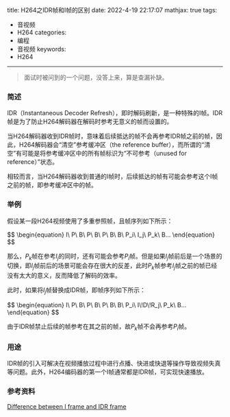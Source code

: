 title: H264之IDR帧和I帧的区别
date: 2022-4-19 22:17:07
mathjax: true
tags:
- 音视频
- H264
categories:
- 编程
- 音视频
keywords:
- H264

---

> 面试时被问到的一个问题，没答上来，算是查漏补缺。
> 

### 简述

IDR（Instantaneous Decoder Refresh），即时解码刷新，是一种特殊的I帧。IDR帧是为了防止H264解码器在解码时参考无意义的帧而设置的。

当H264解码器收到IDR帧时，意味着后续抵达的帧不会再参考IDR帧之前的帧，因此，H264解码器会“清空”参考缓冲区（the reference buffer），而所谓的“清空”有可能是将参考缓冲区中的所有帧标识为“不可参考（unused for reference）”状态。

相较而言，当H264解码器收到普通的I帧时，后续抵达的帧有可能会参考这个I帧之前的帧，即参考缓冲区中的帧。

<!-- more -->

### 举例

假设某一段H264视频使用了多重参照帧，且帧序列如下所示：

<div>
$$
\begin{equation}
I\ P\ B\ P\ B\ P\ B\ B\ P_i\ I_j\ P_k\ B...
\end{equation}
$$
</div>

那么，$P_k$帧在参考$I_j$的同时，还有可能会参考$P_i$帧。但是如果$I_j$帧前后是一个场景的切换，即$I_j$帧前后的场景可能会存在很大的反差，此时$P_k$帧参考$I_j$帧之前的帧已经没有太大的意义，反而降低了解码的效率。

此时，如果将$I_j$帧替换成IDR帧，即帧序列如下所示：

<div>
$$
\begin{equation}
I\ P\ B\ P\ B\ P\ B\ B\ P_i\ I\!D\!R_j\ P_k\ B...
\end{equation}
$$
</div>

由于IDR帧禁止后续的帧参考在其之前的帧，故$P_k$帧不会再参考$P_i$帧。

### 用途

IDR帧的引入可解决在视频播放过程中进行点播、快进或快退等操作导致视频失真等问题。此外，H264编码器的第一个I帧通常都是IDR帧，可实现快速播放。

### 参考资料

[Difference between I frame and IDR frame](https://malleshamdasari.wordpress.com/2013/07/31/difference-between-i-frame-and-idr-frame/)
